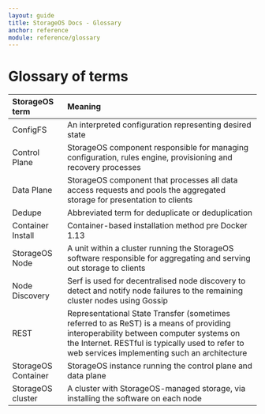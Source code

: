 ```yaml
---
layout: guide
title: StorageOS Docs - Glossary
anchor: reference
module: reference/glossary
---
```


# Glossary of terms

| StorageOS term        | Meaning                                      |
|:----------------------|:---------------------------------------------|
| ConfigFS              |An interpreted configuration representing desired state|
| Control Plane         |StorageOS component responsible for managing configuration, rules engine, provisioning and recovery processes|
| Data Plane            |StorageOS component that processes all data access requests and pools the aggregated storage for presentation to clients|
| Dedupe                |Abbreviated term for deduplicate or deduplication|
| Container Install     |Container-based installation method pre Docker 1.13|
| StorageOS Node        |A unit within a cluster running the StorageOS software responsible for aggregating and serving out storage to clients|
| Node Discovery        |Serf is used for decentralised node discovery to detect and notify node failures to the remaining cluster nodes using Gossip|
| REST                  |Representational State Transfer (sometimes referred to as ReST) is a means of providing interoperability between computer systems on the Internet.  RESTful is typically used to refer to web services implementing such an architecture|
| StorageOS Container   |StorageOS instance running the control plane and data plane|
| StorageOS cluster     |A cluster with StorageOS-managed storage, via installing the software on each node|

